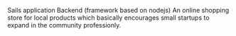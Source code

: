Sails application Backend (framework based on nodejs)
An online shopping store for local products which basically encourages small startups to expand in the community professionly.
